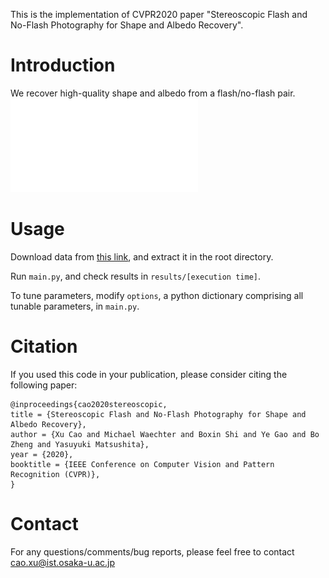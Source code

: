 This is the implementation of CVPR2020 paper "Stereoscopic Flash and No-Flash Photography for Shape and Albedo Recovery".
# Introduction
We recover high-quality shape and albedo from a flash/no-flash pair.
![pipeline](/img/pipeline.pdf)
# Usage
Download data from [this link](https://drive.google.com/open?id=1kERor3ToBMs1LbGFv4X_IDbGvPc-XVDe), and extract it in the root directory.

Run `main.py`, and check results in `results/[execution time]`.

To tune parameters, modify `options`, a python dictionary comprising all tunable parameters, in `main.py`.
# Citation
If you used this code in your publication, please consider citing the following paper:
```
@inproceedings{cao2020stereoscopic,
title = {Stereoscopic Flash and No-Flash Photography for Shape and Albedo Recovery},
author = {Xu Cao and Michael Waechter and Boxin Shi and Ye Gao and Bo Zheng and Yasuyuki Matsushita},
year = {2020},
booktitle = {IEEE Conference on Computer Vision and Pattern Recognition (CVPR)},
}
```
# Contact
For any questions/comments/bug reports, please feel free to contact cao.xu@ist.osaka-u.ac.jp